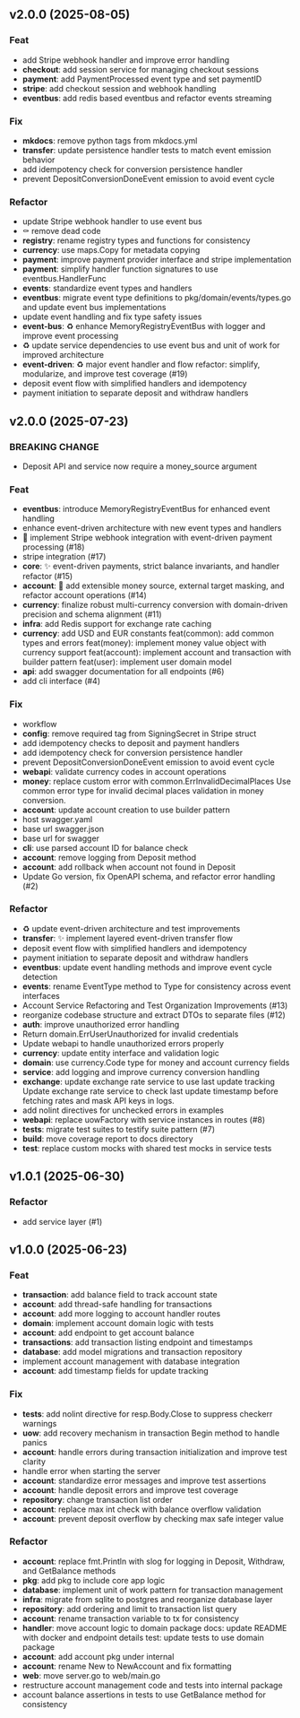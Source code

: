 ## v2.0.0 (2025-08-05)

### Feat

- add Stripe webhook handler and improve error handling
- **checkout**: add session service for managing checkout sessions
- **payment**: add PaymentProcessed event type and set paymentID
- **stripe**: add checkout session and webhook handling
- **eventbus**: add redis based eventbus and refactor events streaming

### Fix

- **mkdocs**: remove python tags from mkdocs.yml
- **transfer**: update persistence handler tests to match event emission behavior
- add idempotency check for conversion persistence handler
- prevent DepositConversionDoneEvent emission to avoid event cycle

### Refactor

- update Stripe webhook handler to use event bus
- ⚰️ remove dead code
- **registry**: rename registry types and functions for consistency
- **currency**: use maps.Copy for metadata copying
- **payment**: improve payment provider interface and stripe implementation
- **payment**: simplify handler function signatures to use eventbus.HandlerFunc
- **events**: standardize event types and handlers
- **eventbus**: migrate event type definitions to pkg/domain/events/types.go and update event bus implementations
- update event handling and fix type safety issues
- **event-bus**: ♻️ enhance MemoryRegistryEventBus with logger and improve event processing
- ♻️ update service dependencies to use event bus and unit of work for improved architecture
- **event-driven**: ♻️ major event handler and flow refactor: simplify, modularize, and improve test coverage (#19)
- deposit event flow with simplified handlers and idempotency
- payment initiation to separate deposit and withdraw handlers

## v2.0.0 (2025-07-23)

### BREAKING CHANGE

- Deposit API and service now require a money_source argument

### Feat

- **eventbus**: introduce MemoryRegistryEventBus for enhanced event handling
- enhance event-driven architecture with new event types and handlers
- 🎯 implement Stripe webhook integration with event-driven payment processing (#18)
- stripe integration (#17)
- **core**: ✨ event-driven payments, strict balance invariants, and handler refactor (#15)
- **account**: 🎉 add extensible money source, external target masking, and refactor account operations (#14)
- **currency**: finalize robust multi-currency conversion with domain-driven precision and schema alignment (#11)
- **infra**: add Redis support for exchange rate caching
- **currency**: add USD and EUR constants
feat(common): add common types and errors
feat(money): implement money value object with currency support
feat(account): implement account and transaction with builder pattern
feat(user): implement user domain model
- **api**: add swagger documentation for all endpoints (#6)
- add cli interface  (#4)

### Fix

- workflow
- **config**: remove required tag from SigningSecret in Stripe struct
- add idempotency checks to deposit and payment handlers
- add idempotency check for conversion persistence handler
- prevent DepositConversionDoneEvent emission to avoid event cycle
- **webapi**: validate currency codes in account operations
- **money**: replace custom error with common.ErrInvalidDecimalPlaces
Use common error type for invalid decimal places validation in money conversion.
- **account**: update account creation to use builder pattern
- host swagger.yaml
- base url swagger.json
- base url for swagger
- **cli**: use parsed account ID for balance check
- **account**: remove logging from Deposit method
- **account**: add rollback when account not found in Deposit
- Update Go version, fix OpenAPI schema, and refactor error handling (#2)

### Refactor

- ♻️ update event-driven architecture and test improvements
- **transfer**: ✨ implement layered event-driven transfer flow
- deposit event flow with simplified handlers and idempotency
- payment initiation to separate deposit and withdraw handlers
- **eventbus**: update event handling methods and improve event cycle detection
- **events**: rename EventType method to Type for consistency across event interfaces
- Account Service Refactoring and Test Organization Improvements (#13)
- reorganize codebase structure and extract DTOs to separate files (#12)
- **auth**: improve unauthorized error handling
- Return domain.ErrUserUnauthorized for invalid credentials
- Update webapi to handle unauthorized errors properly
- **currency**: update entity interface and validation logic
- **domain**: use currency.Code type for money and account currency fields
- **service**: add logging and improve currency conversion handling
- **exchange**: update exchange rate service to use last update tracking
Update exchange rate service to check last update timestamp before fetching rates and mask API keys in logs.
- add nolint directives for unchecked errors in examples
- **webapi**: replace uowFactory with service instances in routes (#8)
- **tests**: migrate test suites to testify suite pattern (#7)
- **build**: move coverage report to docs directory
- **test**: replace custom mocks with shared test mocks in service tests

## v1.0.1 (2025-06-30)

### Refactor

- add service layer (#1)

## v1.0.0 (2025-06-23)

### Feat

- **transaction**: add balance field to track account state
- **account**: add thread-safe handling for transactions
- **account**: add more logging to account handler routes
- **domain**: implement account domain logic with tests
- **account**: add endpoint to get account balance
- **transactions**: add transaction listing endpoint and timestamps
- **database**: add model migrations and transaction repository
- implement account management with database integration
- **account**: add timestamp fields for update tracking

### Fix

- **tests**: add nolint directive for resp.Body.Close to suppress checkerr warnings
- **uow**: add recovery mechanism in transaction Begin method to handle panics
- **account**: handle errors during transaction initialization and improve test clarity
- handle error when starting the server
- **account**: standardize error messages and improve test assertions
- **account**: handle deposit errors and improve test coverage
- **repository**: change transaction list order
- **account**: replace max int check with balance overflow validation
- **account**: prevent deposit overflow by checking max safe integer value

### Refactor

- **account**: replace fmt.Println with slog for logging in Deposit, Withdraw, and GetBalance methods
- **pkg**: add pkg to include core app logic
- **database**: implement unit of work pattern for transaction management
- **infra**: migrate from sqlite to postgres and reorganize database layer
- **repository**: add ordering and limit to transaction list query
- **account**: rename transaction variable to tx for consistency
- **handler**: move account logic to domain package
docs: update README with docker and endpoint details
test: update tests to use domain package
- **account**: add account pkg under internal
- **account**: rename New to NewAccount and fix formatting
- **web**: move server.go to web/main.go
- restructure account management code and tests into internal package
- account balance assertions in tests to use GetBalance method for consistency
